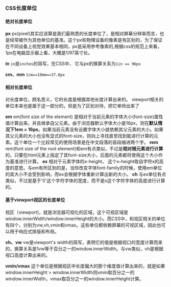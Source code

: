 ### CSS长度单位

#### 绝对长度单位

**px**
px(pixel)其实应该算是我们最熟悉的长度单位了，是相对屏幕分辨率而言，也是经常被作为其他单位的基准。这个px和物理设备的像素是有区别的，为了保证在不同设备上视觉效果基本相同，px是采用参考像素的,根据css的规范上来看，1px在电脑显示器上看，大概是1/97英寸长。

**in**
`in`是`inches`的简写，在CSS中， 它与px的换算关系为`1in == 96px`

**cm、mm**
 `1cm==10mm==37.8px`
 
#### 相对长度单位
对长度单位，顾名思义，它的长度是根据其他长度计算出来的。 viewport相关的单位本来也是属于这一部分的，但是为了区别对待，把它单拎出来了

**em**
em(font size of the element) 是相对于当前元素的字体大小(font-size)属性值计算出来。并且继承自父元素。由于浏览器默认字体大小是16px，则在**默认情况下1em = 16px**。如果当前元素没有设置字体大小就依赖其父元素的大小。如果其父元素的大小也没有显式的font-size，则向上寻找直至找到能进行计算的元素。这个单位一个比较常见的使用场景是在中文段落的首段缩进两个字。
**rem**
rem(font size of the root element)和em有点类似，不过是**相对根元素进行计算**的。只要在html元素上指定了其font-size大小，后面的元素都将使用这个大小作为基准进行计算。
**ex**
相对于元素字体的x-height， 这个x-height取自字符x的高度的意思。与em有所区别的是，当你改变字体font-family的时候，使用em单位的其大小不会受到影响，而ex会根据字体重新计算出新的大小。
**ch**
与ex单位有点类似，不过是基于'0'这个字符字体的宽度，而不是x这个字符字体的高度进行计算的。

#### 基于viewport视区的长度单位
视区（viewport)，就是浏览器可视化的区域，这个可视区域是window.innerWidth/window.innerHeight的大小。而CSS中，和视区相关的单位有四个，分别为vw,vh,vmin和vmax。这些单位都依赖屏幕的可视区域，因此也可以用于响应式排版和布局。

**vh、vw**
vw是viewport's width的简写，表明它的值是根据视口的宽度计算而来的，换算关系是1vw等于百分之一的window.innerWidth。与vw类似，vh是根据视口高度计算出来的。

**vmin/vmax**
这个单位是根据视区中长度偏大的那个维度值计算出来的，就是如果window.innerHeight > window.innerWidth则vmin取百分之一的window.innerWidth，vmax取百分之一的window.innerHeight计算。
